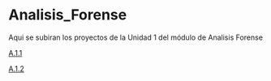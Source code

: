 # Analisis_Forense

Aqui se subiran los proyectos de la Unidad 1 del módulo de Analisis Forense

[A.1.1](https://alvaroperezrey.github.io/Analisis_Forense/Unidad_1/A1.1_PerezReyAlvaro_AFI/A1.1_PerezReyAlvaro_AFI.pdf)

[A.1.2](https://alvaroperezrey.github.io/Analisis_Forense/Unidad_1/A1.2_PerezReyAlvaro_AFI/A1.2_PerezReyAlvaro_AFI.pdf)